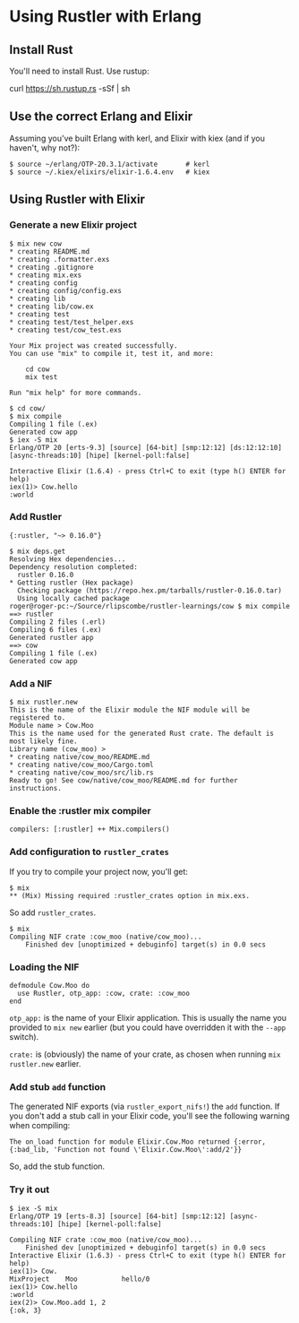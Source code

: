 # Using Rustler with Erlang

## Install Rust

You'll need to install Rust. Use rustup:

   curl https://sh.rustup.rs -sSf | sh

## Use the correct Erlang and Elixir

Assuming you've built Erlang with kerl, and Elixir with kiex (and if you
haven't, why not?):

```
$ source ~/erlang/OTP-20.3.1/activate       # kerl
$ source ~/.kiex/elixirs/elixir-1.6.4.env   # kiex
```

## Using Rustler with Elixir

### Generate a new Elixir project

```
$ mix new cow
* creating README.md
* creating .formatter.exs
* creating .gitignore
* creating mix.exs
* creating config
* creating config/config.exs
* creating lib
* creating lib/cow.ex
* creating test
* creating test/test_helper.exs
* creating test/cow_test.exs

Your Mix project was created successfully.
You can use "mix" to compile it, test it, and more:

    cd cow
    mix test

Run "mix help" for more commands.

$ cd cow/
$ mix compile
Compiling 1 file (.ex)
Generated cow app
$ iex -S mix
Erlang/OTP 20 [erts-9.3] [source] [64-bit] [smp:12:12] [ds:12:12:10] [async-threads:10] [hipe] [kernel-poll:false]

Interactive Elixir (1.6.4) - press Ctrl+C to exit (type h() ENTER for help)
iex(1)> Cow.hello
:world
```

### Add Rustler

    {:rustler, "~> 0.16.0"}

```
$ mix deps.get
Resolving Hex dependencies...
Dependency resolution completed:
  rustler 0.16.0
* Getting rustler (Hex package)
  Checking package (https://repo.hex.pm/tarballs/rustler-0.16.0.tar)
  Using locally cached package
roger@roger-pc:~/Source/rlipscombe/rustler-learnings/cow $ mix compile
==> rustler
Compiling 2 files (.erl)
Compiling 6 files (.ex)
Generated rustler app
==> cow
Compiling 1 file (.ex)
Generated cow app
```

### Add a NIF

```
$ mix rustler.new
This is the name of the Elixir module the NIF module will be registered to.
Module name > Cow.Moo
This is the name used for the generated Rust crate. The default is most likely fine.
Library name (cow_moo) >
* creating native/cow_moo/README.md
* creating native/cow_moo/Cargo.toml
* creating native/cow_moo/src/lib.rs
Ready to go! See cow/native/cow_moo/README.md for further instructions.
```

### Enable the :rustler mix compiler

    compilers: [:rustler] ++ Mix.compilers()

### Add configuration to `rustler_crates`

If you try to compile your project now, you'll get:

```
$ mix
** (Mix) Missing required :rustler_crates option in mix.exs.
```

So add `rustler_crates`.

```
$ mix
Compiling NIF crate :cow_moo (native/cow_moo)...
    Finished dev [unoptimized + debuginfo] target(s) in 0.0 secs
```

### Loading the NIF

```
defmodule Cow.Moo do
  use Rustler, otp_app: :cow, crate: :cow_moo
end
```

`otp_app:` is the name of your Elixir application. This is usually the name you
provided to `mix new` earlier (but you could have overridden it with the
`--app` switch).

`crate:` is (obviously) the name of your crate, as chosen when running
`mix rustler.new` earlier.

### Add stub `add` function

The generated NIF exports (via `rustler_export_nifs!`) the `add` function. If you don't add a stub call in your Elixir code, you'll see the following warning when compiling:

    The on_load function for module Elixir.Cow.Moo returned {:error, {:bad_lib, 'Function not found \'Elixir.Cow.Moo\':add/2'}}

So, add the stub function.

### Try it out

```
$ iex -S mix
Erlang/OTP 19 [erts-8.3] [source] [64-bit] [smp:12:12] [async-threads:10] [hipe] [kernel-poll:false]

Compiling NIF crate :cow_moo (native/cow_moo)...
    Finished dev [unoptimized + debuginfo] target(s) in 0.0 secs
Interactive Elixir (1.6.3) - press Ctrl+C to exit (type h() ENTER for help)
iex(1)> Cow.
MixProject    Moo           hello/0
iex(1)> Cow.hello
:world
iex(2)> Cow.Moo.add 1, 2
{:ok, 3}
```
